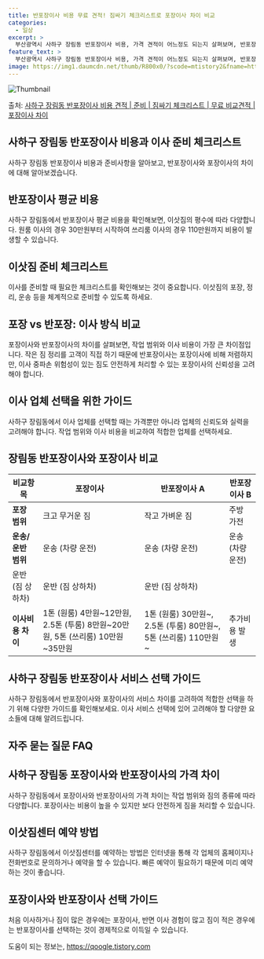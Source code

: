 ```yaml
---
title: 반포장이사 비용 무료 견적! 짐싸기 체크리스트로 포장이사 차이 비교
categories:
  - 일상
excerpt: >
  부산광역시 사하구 장림동 반포장이사 비용, 가격 견적이 어느정도 되는지 살펴보며, 반포장이사를 준비함에 있어 짐싸기 준비 체크리스트가 무엇인지 보겠습니다. 마지막으로 포장이사와 차이점을 통해 무료 비교견적으로 어떤 것이 더 합리적인 선택인지 공유 드립니다.사하구 장림동 포장이사 견적 샘플 보기 👈 클릭사하구 장림동 포장이사 가격 살펴보기 👈 클릭사하구 장림동 반포장이사 평균 이사 비용평수사하구 장림동 평균 이사 비용원룸 이사9평 이하 (1톤)30만원~투룸/쓰리룸 이사16평 ~ 20평 (2.5톤)80만원~쓰리룸 이사21평 (5톤) ~110만원~우리집 무료 이사견적 받기 👈 클릭포장 vs 반포장: 이사 방식 비교이사는 포장과 반포장으로 구분되며, 가장 큰 차이점은 작업 범위와 이사 비용에 있습니다.포장..
feature_text: >
  부산광역시 사하구 장림동 반포장이사 비용, 가격 견적이 어느정도 되는지 살펴보며, 반포장이사를 준비함에 있어 짐싸기 준비 체크리스트가 무엇인지 보겠습니다. 마지막으로 포장이사와 차이점을 통해 무료 비교견적으로 어떤 것이 더 합리적인 선택인지 공유 드립니다.사하구 장림동 포장이사 견적 샘플 보기 👈 클릭사하구 장림동 포장이사 가격 살펴보기 👈 클릭사하구 장림동 반포장이사 평균 이사 비용평수사하구 장림동 평균 이사 비용원룸 이사9평 이하 (1톤)30만원~투룸/쓰리룸 이사16평 ~ 20평 (2.5톤)80만원~쓰리룸 이사21평 (5톤) ~110만원~우리집 무료 이사견적 받기 👈 클릭포장 vs 반포장: 이사 방식 비교이사는 포장과 반포장으로 구분되며, 가장 큰 차이점은 작업 범위와 이사 비용에 있습니다.포장..
image: https://img1.daumcdn.net/thumb/R800x0/?scode=mtistory2&fname=https%3A%2F%2Fblog.kakaocdn.net%2Fdn%2FsyORj%2FbtsHbfvUHQR%2F8di2LlQPa8aDVjz6IWEwUK%2Fimg.webp
---
```


![Thumbnail](https://img1.daumcdn.net/thumb/R800x0/?scode=mtistory2&fname=https%3A%2F%2Fblog.kakaocdn.net%2Fdn%2FsyORj%2FbtsHbfvUHQR%2F8di2LlQPa8aDVjz6IWEwUK%2Fimg.webp)

<p>출처: <a href="https://qoogle.tistory.com/9782" rel="dofollow">사하구 장림동 반포장이사 비용 견적 | 준비 | 짐싸기 체크리스트 | 무료 비교견적 | 포장이사 차이</a> </p>

## 사하구 장림동 반포장이사 비용과 이사 준비 체크리스트

사하구 장림동 반포장이사 비용과 준비사항을 알아보고, 반포장이사와 포장이사의 차이에 대해 알아보겠습니다.

## 반포장이사 평균 비용

사하구 장림동에서 반포장이사 평균 비용을 확인해보면, 이삿짐의 평수에 따라 다양합니다. 원룸 이사의 경우 30만원부터 시작하여 쓰리룸 이사의
경우 110만원까지 비용이 발생할 수 있습니다.

## 이삿짐 준비 체크리스트

이사를 준비할 때 필요한 체크리스트를 확인해보는 것이 중요합니다. 이삿짐의 포장, 정리, 운송 등을 체계적으로 준비할 수 있도록 하세요.

## 포장 vs 반포장: 이사 방식 비교

포장이사와 반포장이사의 차이를 살펴보면, 작업 범위와 이사 비용이 가장 큰 차이점입니다. 작은 짐 정리를 고객이 직접 하기 때문에
반포장이사는 포장이사에 비해 저렴하지만, 이사 중파손 위험성이 있는 짐도 안전하게 처리할 수 있는 포장이사의 신뢰성을 고려해야 합니다.

## 이사 업체 선택을 위한 가이드

사하구 장림동에서 이사 업체를 선택할 때는 가격뿐만 아니라 업체의 신뢰도와 실력을 고려해야 합니다. 작업 범위와 이사 비용을 비교하여 적합한
업체를 선택하세요.

## 장림동 반포장이사와 포장이사 비교

**비교항목** | **포장이사** | **반포장이사 A** | **반포장이사 B**  
---|---|---|---  
**포장 범위** | 크고 무거운 짐 | 작고 가벼운 짐 | 주방 가전  
**운송/운반 범위** | 운송 (차량 운전) | 운송 (차량 운전) | 운송 (차량 운전)  
| 운반 (짐 상하차) | 운반 (짐 상하차) | 운반 (짐 상하차)  
**이사비용 차이** | 1톤 (원룸) 4만원~12만원, 2.5톤 (투룸) 8만원~20만원, 5톤 (쓰리룸) 10만원~35만원 | 1톤 (원룸) 30만원~, 2.5톤 (투룸) 80만원~, 5톤 (쓰리룸) 110만원~ | 추가비용 발생  
  
## 사하구 장림동 반포장이사 서비스 선택 가이드

사하구 장림동에서 반포장이사와 포장이사의 서비스 차이를 고려하여 적합한 선택을 하기 위해 다양한 가이드를 확인해보세요. 이사 서비스 선택에
있어 고려해야 할 다양한 요소들에 대해 알려드립니다.

## 자주 묻는 질문 FAQ

## 사하구 장림동 포장이사와 반포장이사의 가격 차이

사하구 장림동에서 포장이사와 반포장이사의 가격 차이는 작업 범위와 짐의 종류에 따라 다양합니다. 포장이사는 비용이 높을 수 있지만 보다
안전하게 짐을 처리할 수 있습니다.

## 이삿짐센터 예약 방법

사하구 장림동에서 이삿짐센터를 예약하는 방법은 인터넷을 통해 각 업체의 홈페이지나 전화번호로 문의하거나 예약을 할 수 있습니다. 빠른 예약이
필요하기 때문에 미리 예약하는 것이 좋습니다.

## 포장이사와 반포장이사 선택 가이드

처음 이사하거나 짐이 많은 경우에는 포장이사, 반면 이사 경험이 많고 짐이 적은 경우에는 반포장이사를 선택하는 것이 경제적으로 이득일 수
있습니다.



 

도움이 되는 정보는, <a href="https://qoogle.tistory.com" rel="dofollow">https://qoogle.tistory.com</a>


